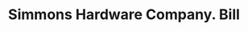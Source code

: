 ---
doi: 10.7916/D8446ZH7
date_other: '1879'
date_other_textual: '1879'
form: printed ephemera
genre:
- Invoices
name:
- Simmons Hardware Company
object_in_context_url: https://biggert.cul.columbia.edu/items/view/ave_biggert_00726
subject_hierarchical_geographic:
- St. Louis, Missouri, United States
subject_name:
- Simmons Hardware Company
title: Simmons Hardware Company. Bill
sort_title: Simmons Hardware Company. Bill
call_number: ave_biggert_00726
coordinates:
- 38.62722222222222,-90.19777777777779
pid: ave_biggert_00726
identifiers: ave_biggert_00726
thumbnail: https://derivativo-1.library.columbia.edu/iiif/2/ldpd:345485/full/!256,256/0/native.jpg
permalink: /biggert/ave_biggert_00726/
layout: iiif-image-page
---